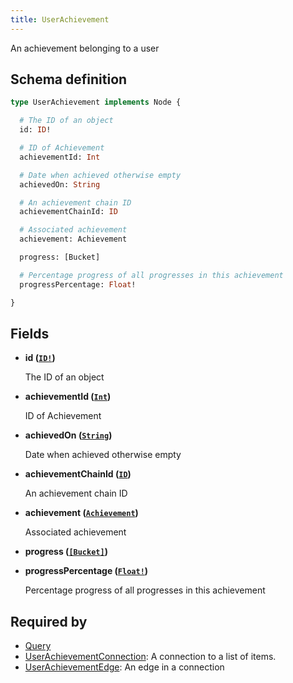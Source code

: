 ```yaml
---
title: UserAchievement
---
```


An achievement belonging to a user

## Schema definition
```graphql
type UserAchievement implements Node {

  # The ID of an object
  id: ID!

  # ID of Achievement
  achievementId: Int

  # Date when achieved otherwise empty
  achievedOn: String

  # An achievement chain ID
  achievementChainId: ID

  # Associated achievement
  achievement: Achievement

  progress: [Bucket]

  # Percentage progress of all progresses in this achievement
  progressPercentage: Float!

}
```

## Fields

* **id ([`ID!`](graphql/schema/id.md))**

  The ID of an object

* **achievementId ([`Int`](graphql/schema/int.md))**

  ID of Achievement

* **achievedOn ([`String`](graphql/schema/string.md))**

  Date when achieved otherwise empty

* **achievementChainId ([`ID`](graphql/schema/id.md))**

  An achievement chain ID

* **achievement ([`Achievement`](graphql/schema/achievement.md))**

  Associated achievement

* **progress ([`[Bucket]`](graphql/schema/bucket.md))**


* **progressPercentage ([`Float!`](graphql/schema/float.md))**

  Percentage progress of all progresses in this achievement


## Required by
* [Query](graphql/schema/query.md)
* [UserAchievementConnection](graphql/schema/userachievementconnection.md): A connection to a list of items.
* [UserAchievementEdge](graphql/schema/userachievementedge.md): An edge in a connection
